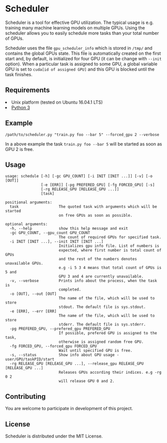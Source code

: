 # **Scheduler**

Scheduler is a tool for effective GPU utilization. The typical usage is e.g. training many machine learning models on multiple GPUs. Using the scheduler allows you to easily schedule more tasks than your total number of GPUs.

Scheduler uses the file `gpu_scheduler_info` which is stored in `/tmp/` and contains the global GPUs state. This file is automatically created on the first start and, by default, is initialized for four GPU (it can be change with `--init` option). When a particular task is assigned to some GPU, a global variable GPU is set to `cuda[id of assigned GPU]` and this GPU is blocked until the task finishes.

## Requirements

</ul>
<li>Unix platform (tested on Ubuntu 16.04.1 LTS)</li>
<li><a href="https://www.python.org/">Python 3</a></li>
</ul>

## Example 

```
/path/to/scheduler.py "train.py foo --bar 5" --forced_gpu 2 --verbose
```
In a above example the task `train.py foo --bar 5` will be started as soon as GPU 2 is free. 

## Usage

```
usage: schedule [-h] [-gc GPU_COUNT] [-i INIT [INIT ...]] [-v] [-o [OUT]]
                [-e [ERR]] [-pg PREFERED_GPU] [-fg FORCED_GPU] [-s]
                [-rg RELEASE_GPU [RELEASE_GPU ...]]
                [task]

positional arguments:
  task                  The quoted task with arguments which will be started
                        on free GPUs as soon as possible.

optional arguments:
  -h, --help            show this help message and exit
  -gc GPU_COUNT, --gpu_count GPU_COUNT
                        The count of required GPUs for specified task.
  -i INIT [INIT ...], --init INIT [INIT ...]
                        Initializes gpu info file. List of numbers is
                        expected, where first number is total count of GPUs
                        and the rest of the numbers denotes unavailable GPUs.
                        e.g -i 5 3 4 means that total count of GPUs is 5 and
                        GPU 3 and 4 are currently unavailable.
  -v, --verbose         Prints info about the process, when the task is
                        completed.
  -o [OUT], --out [OUT]
                        The name of the file, which will be used to store
                        stdout. The default file is sys.stdout.
  -e [ERR], --err [ERR]
                        The name of the file, which will be used to store
                        stderr. The default file is sys.stderr.
  -pg PREFERED_GPU, --prefered_gpu PREFERED_GPU
                        If possible, prefered GPU is assigned to the task,
                        otherwise is assigned random free GPU.
  -fg FORCED_GPU, --forced_gpu FORCED_GPU
                        Wait until specified GPU is free.
  -s, --status          Show info about GPU usage - user/GPU/taskPID/start
  -rg RELEASE_GPU [RELEASE_GPU ...], --release_gpu RELEASE_GPU [RELEASE_GPU ...]
                        Releases GPUs according their indices. e.g -rg 0 2
                        will release GPU 0 and 2.
```

## Contributing
You are welcome to participate in development of this project.

## License
Scheduler is distributed under the MIT License. 
